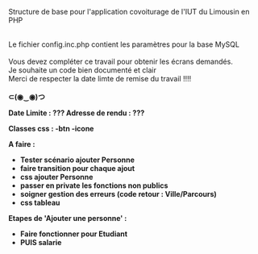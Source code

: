 Structure de base pour l'application covoiturage de l'IUT du Limousin en PHP <br />
<br />

Le fichier config.inc.php contient les paramètres pour la base MySQL <br /> </br>
Vous devez compléter ce travail pour obtenir les écrans demandés.  <br />
Je souhaite un code bien documenté et clair<br />
Merci de respecter la date limte de remise du travail !!!! <br /> <br />
<b> ⊂(◉‿◉)つ <b> <br />

Date Limite : ???
Adresse de rendu : ???

Classes css :
-btn
-icone

A faire :
- Tester scénario ajouter Personne
- faire transition pour chaque ajout
- css ajouter Personne
- passer en private les fonctions non publics
- soigner gestion des erreurs (code retour : Ville/Parcours)
- css tableau

Etapes de 'Ajouter une personne' :
 - Faire fonctionner pour Etudiant
 - PUIS salarie
